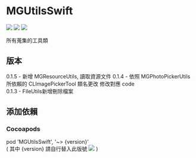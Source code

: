 # MGUtilsSwift

![](https://img.shields.io/cocoapods/v/MGUtilsSwift.svg?style=flat) 
![](https://img.shields.io/badge/platform-ios-lightgrey.svg) 
![](https://img.shields.io/badge/language-swift-orange.svg)  

所有蒐集的工具類  

## 版本
0.1.5 - 新增 MGResourceUtils, 讀取資源文件
0.1.4 - 依照 MGPhotoPickerUtils 所依賴的 CLImagePickerTool 類名更改 修改對應 code   
0.1.3 - FileUtils新增刪除檔案  

## 添加依賴

### Cocoapods
pod 'MGUtilsSwift', '~> {version}'  
( 其中 {version} 請自行替入此版號 ![](https://img.shields.io/cocoapods/v/MGUtilsSwift.svg?style=flat)  )  
